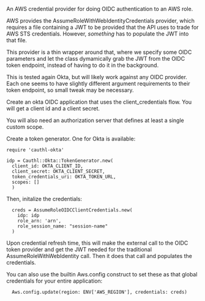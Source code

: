 An AWS credential provider for doing OIDC authentication to an AWS role.

AWS provides the AssumeRoleWithWebIdentityCredentials provider, which requires a file containing a JWT
to be provided that the API uses to trade for AWS STS credentials. However, *something* has to populate 
the JWT into that file.

This provider is a thin wrapper around that, where we specify some OIDC parameters and let the
class dymamically grab the JWT from the OIDC token endpoint, instead of having to do it in the
background.

This is tested again Okta, but will likely work against any OIDC provider. Each one seems to have
slightly different argument requirements to their token endpoint, so small tweak may be necessary.

Create an okta OIDC application that uses the client_credentials flow. You will get a client id and a client secret.

You will also need an authorization server that defines at least a single custom scope.

Create a token generator. One for Okta is available:
```
require 'cauthl-okta'

idp = Cauthl::Okta::TokenGenerator.new(
  client_id: OKTA_CLIENT_ID,
  client_secret: OKTA_CLIENT_SECRET,
  token_credentials_uri: OKTA_TOKEN_URL,
  scopes: []
  )
```

Then, initalize the credentials:
```
  creds = AssumeRoleOIDCClientCredentials.new(
    idp: idp
    role_arn: 'arn',
    role_session_name: "session-name"
  )
```

Upon credential refresh time, this will make the external call to the OIDC token provider and get the JWT needed for the
traditional AssumeRoleWithWebIdentity call. Then it does that call and populates the credentials.

You can also use the builtin Aws.config construct to set these as that global credentials for your entire application:

```
  Aws.config.update(region: ENV['AWS_REGION'], credentials: creds)
```
